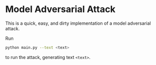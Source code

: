 # Model Adversarial Attack

This is a quick, easy, and dirty implementation of a model adversarial attack. 

Run 

```bash
python main.py --text <text>
```

to run the attack, generating text `<text>`.





